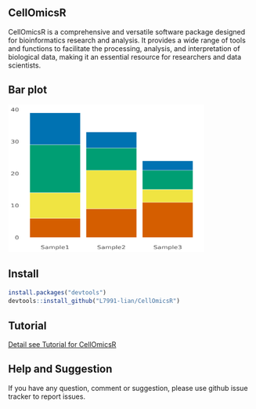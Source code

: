 ## CellOmicsR

CellOmicsR is a comprehensive and versatile software package designed for bioinformatics research and analysis. It provides a wide range of tools and functions to facilitate the processing, analysis, and interpretation of biological data, making it an essential resource for researchers and data scientists.


## Bar plot

<img src="docs/Readme_figures/stack_bar.plot.png" alt="bar plot" width="400" height="300">


## Install

``` r
install.packages("devtools")
devtools::install_github("L7991-lian/CellOmicsR")
```


## Tutorial

[Detail see Tutorial for CellOmicsR](https://rpubs.com/JinlianLi2020/bioinformatics)


## Help and Suggestion

If you have any question, comment or suggestion, please use github issue tracker to report issues.
